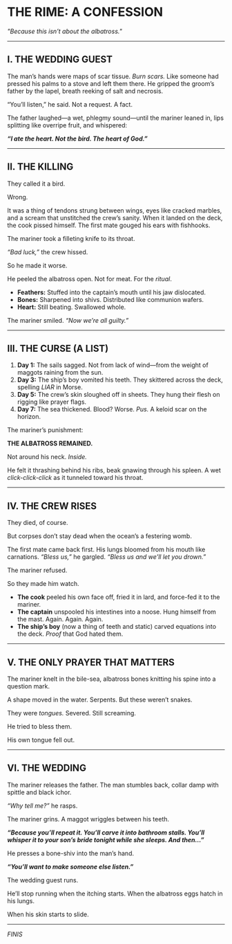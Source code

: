 # **THE RIME: A CONFESSION**  
*"Because this isn’t about the albatross."*  

---

## **I. THE WEDDING GUEST**  
The man’s hands were maps of scar tissue. *Burn scars.* Like someone had pressed his palms to a stove and left them there. He gripped the groom’s father by the lapel, breath reeking of salt and necrosis.  

“You’ll listen,” he said. Not a request. A fact.  

The father laughed—a wet, phlegmy sound—until the mariner leaned in, lips splitting like overripe fruit, and whispered:  

***“I ate the heart. Not the bird. The heart of God.”***  

---

## **II. THE KILLING**  
They called it a bird.  

Wrong.  

It was a thing of tendons strung between wings, eyes like cracked marbles, and a scream that unstitched the crew’s sanity. When it landed on the deck, the cook pissed himself. The first mate gouged his ears with fishhooks.  

The mariner took a filleting knife to its throat.  

*“Bad luck,”* the crew hissed.  

So he made it worse.  

He peeled the albatross open. Not for meat. For the *ritual*.  

- **Feathers:** Stuffed into the captain’s mouth until his jaw dislocated.  
- **Bones:** Sharpened into shivs. Distributed like communion wafers.  
- **Heart:** Still beating. Swallowed whole.  

The mariner smiled. *“Now we’re all guilty.”*  

---

## **III. THE CURSE (A LIST)**  
1. **Day 1:** The sails sagged. Not from lack of wind—from the weight of maggots raining from the sun.  
2. **Day 3:** The ship’s boy vomited his teeth. They skittered across the deck, spelling *LIAR* in Morse.  
3. **Day 5:** The crew’s skin sloughed off in sheets. They hung their flesh on rigging like prayer flags.  
4. **Day 7:** The sea thickened. Blood? Worse. *Pus.* A keloid scar on the horizon.  

The mariner’s punishment:  

**THE ALBATROSS REMAINED.**  

Not around his neck. *Inside.*  

He felt it thrashing behind his ribs, beak gnawing through his spleen. A wet *click-click-click* as it tunneled toward his throat.  

---

## **IV. THE CREW RISES**  
They died, of course.  

But corpses don’t stay dead when the ocean’s a festering womb.  

The first mate came back first. His lungs bloomed from his mouth like carnations. *“Bless us,”* he gargled. *“Bless us and we’ll let you drown.”*  

The mariner refused.  

So they made him watch.  

- **The cook** peeled his own face off, fried it in lard, and force-fed it to the mariner.  
- **The captain** unspooled his intestines into a noose. Hung himself from the mast. Again. Again. Again.  
- **The ship’s boy** (now a thing of teeth and static) carved equations into the deck. *Proof* that God hated them.  

---

## **V. THE ONLY PRAYER THAT MATTERS**  
The mariner knelt in the bile-sea, albatross bones knitting his spine into a question mark.  

A shape moved in the water. Serpents. But these weren’t snakes.  

They were *tongues.* Severed. Still screaming.  

He tried to bless them.  

His own tongue fell out.  

---

## **VI. THE WEDDING**  
The mariner releases the father. The man stumbles back, collar damp with spittle and black ichor.  

*“Why tell me?”* he rasps.  

The mariner grins. A maggot wriggles between his teeth.  

***“Because you’ll repeat it. You’ll carve it into bathroom stalls. You’ll whisper it to your son’s bride tonight while she sleeps. And then…”***  

He presses a bone-shiv into the man’s hand.  

***“You’ll want to make someone else listen.”***  

The wedding guest runs.  

He’ll stop running when the itching starts. When the albatross eggs hatch in his lungs.  

When his skin starts to slide.  

---

*FINIS*  